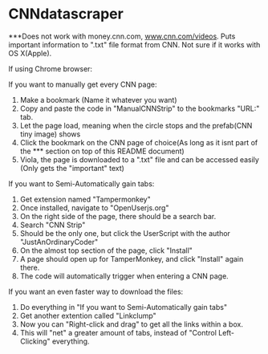 # CNNdatascraper
***Does not work with money.cnn.com, www.cnn.com/videos. 
Puts important information to ".txt" file format from CNN. Not sure if it works with OS X(Apple).

If using Chrome browser:

If you want to manually get every CNN page:
1. Make a bookmark (Name it whatever you want)
2. Copy and paste the code in "ManualCNNStrip" to the bookmarks "URL:" tab. 
3. Let the page load, meaning when the circle stops and the prefab(CNN tiny image) shows 
4. Click the bookmark on the CNN page of choice(As long as it isnt part of the *** section on top of this README document)
5. Viola, the page is downloaded to a ".txt" file and can be accessed easily (Only gets the "important" text)

If you want to Semi-Automatically gain tabs:
1. Get extension named "Tampermonkey"
2. Once installed, navigate to "OpenUserjs.org"
3. On the right side of the page, there should be a search bar.
4. Search "CNN Strip"
5. Should be the only one, but click the UserScript with the author "JustAnOrdinaryCoder"
6. On the almost top section of the page, click "Install"
7. A page should open up for TamperMonkey, and click "Install" again there.
8. The code will automatically trigger when entering a CNN page.  

If you want an even faster way to download the files:
1. Do everything in "If you want to Semi-Automatically gain tabs" 
2. Get another extention called "Linkclump"
3. Now you can "Right-click and drag" to get all the links within a box.
4. This will "net" a greater amount of tabs, instead of "Control Left-Clicking" everything.
